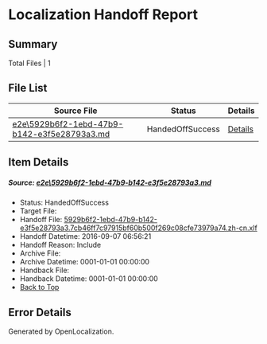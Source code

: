 # <a name='report-top'></a> Localization Handoff Report

## Summary
 Total Files | 1

## File List
 Source File | Status | Details 
 ----------- | ------ | ------- 
 [e2e\5929b6f2-1ebd-47b9-b142-e3f5e28793a3.md](https://github.com/OpenLocalizationTestOrg/ol-test0/blob/3accdb512433aeb25aa5bf2c1e9026dd274bd642/e2e/5929b6f2-1ebd-47b9-b142-e3f5e28793a3.md) | HandedOffSuccess | [Details](#4be7bcdf44591618c31513f0f66489b3b90fd4621)

## Item Details
##### <a name='4be7bcdf44591618c31513f0f66489b3b90fd4621'></a> Source: [e2e\5929b6f2-1ebd-47b9-b142-e3f5e28793a3.md](https://github.com/OpenLocalizationTestOrg/ol-test0/blob/3accdb512433aeb25aa5bf2c1e9026dd274bd642/e2e/5929b6f2-1ebd-47b9-b142-e3f5e28793a3.md)
* Status: HandedOffSuccess
* Target File: 
* Handoff File: [5929b6f2-1ebd-47b9-b142-e3f5e28793a3.7cb46ff7c97915bf60b500f269c08cfe73979a74.zh-cn.xlf](https://github.com/OpenLocalizationTestOrg/ol-test0-handoff/blob/3e92db959d6c38ccf9e475839b3351257631b9a6/ol-handoff/OpenLocalizationTestOrg/ol-test0-zhcn/ci/ht/5929b6f2-1ebd-47b9-b142-e3f5e28793a3.7cb46ff7c97915bf60b500f269c08cfe73979a74.zh-cn.xlf)
* Handoff Datetime: 2016-09-07 06:56:21
* Handoff Reason: Include
* Archive File: 
* Archive Datetime: 0001-01-01 00:00:00
* Handback File: 
* Handback Datetime: 0001-01-01 00:00:00
* [Back to Top](#report-top)


## Error Details

Generated by OpenLocalization.
